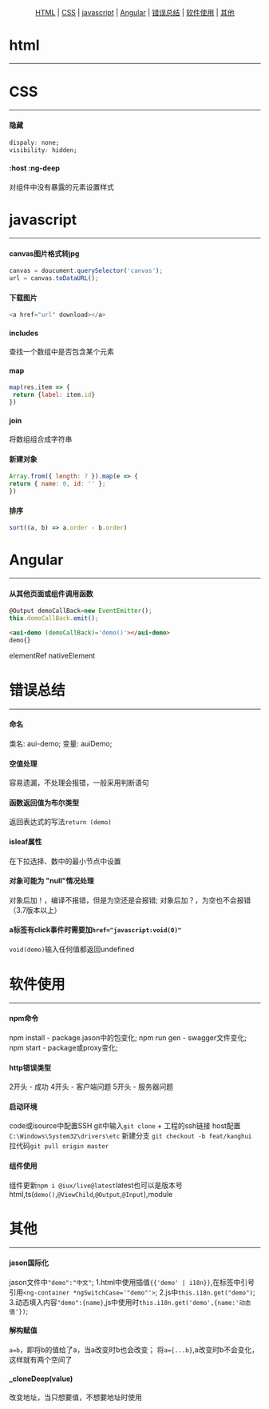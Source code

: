 <span style="display: flex; justify-content: center"><span>[HTML](#html) | [CSS](#CSS) | [javascript](#javascript) | [Angular](#Angular) | [错误总结](#错误总结) | [软件使用](#软件使用) | [其他](#其他)</span></span>  

# html
* * *
# CSS
* * *
#### 隐藏
```css
dispaly: none;
visibility: hidden;
```
#### :host :ng-deep
对组件中没有暴露的元素设置样式

# javascript
* * *
#### canvas图片格式转jpg
```javascript
canvas = doucument.querySelector('canvas');
url = canvas.toDataURL();
```

#### 下载图片
```javascript
<a href="url" download></a>
```

#### includes
查找一个数组中是否包含某个元素

#### map
```javascript
map(res,item => {
 return {label: item.id}
})
```

#### join
将数组组合成字符串

#### 新建对象
```js
Array.from({ length: 7 }).map(e => {
return { name: 0, id: '' };
})
```

#### 排序
```javascript
sort((a, b) => a.order - b.order)
```

# Angular
* * *
#### 从其他页面或组件调用函数
```javascript
@Output demoCallBack=new EventEmitter(); 
this.demoCallBack.emit();
```
```html
<aui-demo (demoCallBack)='demo()'></aui-demo>
demo{}
```

elementRef
nativeElement

# 错误总结
* * *
#### 命名
类名: aui-demo;
变量: auiDemo;

#### 空值处理
容易遗漏，不处理会报错，一般采用判断语句

#### 函数返回值为布尔类型
返回表达式的写法`return (demo)`

#### isleaf属性
在下拉选择、数中的最小节点中设置

#### 对象可能为 "null"情况处理
对象后加！，编译不报错，但是为空还是会报错;
对象后加？，为空也不会报错（3.7版本以上）

#### a标签有click事件时需要加`href="javascript:void(0)"`
`void(demo)`输入任何值都返回undefined

# 软件使用
* * *
#### npm命令
npm install - package.jason中的包变化;
npm run gen - swagger文件变化;
npm start - package或proxy变化;

#### http错误类型
2开头 - 成功
4开头 - 客户端问题
5开头 - 服务器问题

#### 启动环境
code或isource中配置SSH
git中输入`git clone` + 工程的ssh链接
host配置`C:\Windows\System32\drivers\etc`
新建分支 `git checkout -b feat/kanghui`
拉代码`git pull origin master`

#### 组件使用
组件更新`npm i @iux/live@latest`latest也可以是版本号
html,ts(`demo()`,`@ViewChild`,`@Output`,`@Input`),module

# 其他
* * *
#### jason国际化
jason文件中`"demo":"中文"`;
1.html中使用插值`{{'demo' | i18n}}`,在标签中引号引用`<ng-container *ngSwitchCase='"demo"'>`;
2.js中`this.i18n.get("demo")`;
3.动态填入内容`"demo":{name}`,js中使用时`this.i18n.get('demo',{name:'动态值'})`;

#### 解构赋值
`a=b`，即将b的值给了a，当a改变时b也会改变；
将`a={...b}`,a改变时b不会变化，这样就有两个空间了

#### _cloneDeep(value)
改变地址，当只想要值，不想要地址时使用

